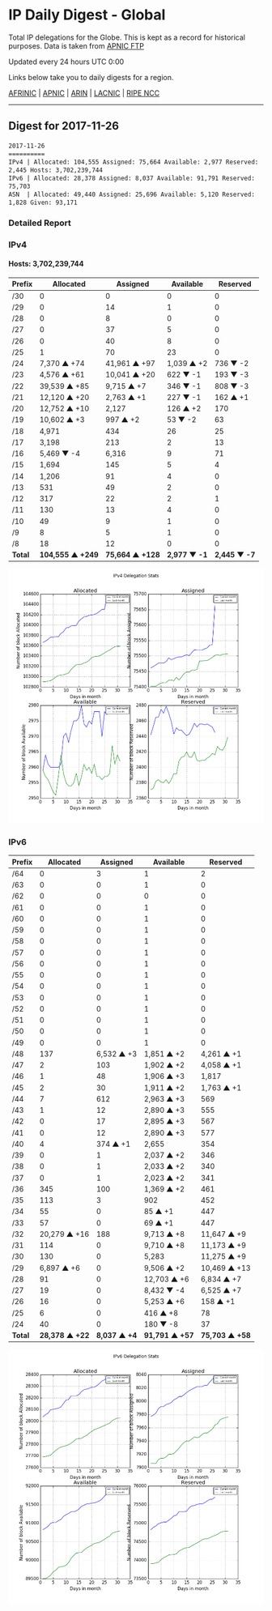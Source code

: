 # IP Daily Digest - Global

Total IP delegations for the Globe. This is kept as a record for historical purposes. Data is taken from [APNIC FTP](https://ftp.apnic.net/)

Updated every 24 hours UTC 0:00

Links below take you to daily digests for a region.

[AFRINIC](./archives/AFRINIC/) | [APNIC](./archives/APNIC/) | [ARIN](./archives/ARIN/) | [LACNIC](./archives/LACNIC/) | [RIPE NCC](./archives/RIPE_NCC/)

---

## Digest for 2017-11-26
```
2017-11-26
==========
IPv4 | Allocated: 104,555 Assigned: 75,664 Available: 2,977 Reserved: 2,445 Hosts: 3,702,239,744
IPv6 | Allocated: 28,378 Assigned: 8,037 Available: 91,791 Reserved: 75,703
ASN  | Allocated: 49,440 Assigned: 25,696 Available: 5,120 Reserved: 1,828 Given: 93,171
```

### Detailed Report

### IPv4

#### Hosts: **3,702,239,744**

| Prefix | Allocated | Assigned | Available | Reserved |
| ----- | ----- | ----- | ----- | ----- |
| /30 | 0 | 0 | 0 | 0 |
| /29 | 0 | 14 | 1 | 0 |
| /28 | 0 | 8 | 0 | 0 |
| /27 | 0 | 37 | 5 | 0 |
| /26 | 0 | 40 | 8 | 0 |
| /25 | 1 | 70 | 23 | 0 |
| /24 | 7,370 ▲ +74 | 41,961 ▲ +97 | 1,039 ▲ +2 | 736 ▼ -2 |
| /23 | 4,576 ▲ +61 | 10,041 ▲ +20 | 622 ▼ -1 | 193 ▼ -3 |
| /22 | 39,539 ▲ +85 | 9,715 ▲ +7 | 346 ▼ -1 | 808 ▼ -3 |
| /21 | 12,120 ▲ +20 | 2,763 ▲ +1 | 227 ▼ -1 | 162 ▲ +1 |
| /20 | 12,752 ▲ +10 | 2,127 | 126 ▲ +2 | 170 |
| /19 | 10,602 ▲ +3 | 997 ▲ +2 | 53 ▼ -2 | 63 |
| /18 | 4,971 | 434 | 26 | 25 |
| /17 | 3,198 | 213 | 2 | 13 |
| /16 | 5,469 ▼ -4 | 6,316 | 9 | 71 |
| /15 | 1,694 | 145 | 5 | 4 |
| /14 | 1,206 | 91 | 4 | 0 |
| /13 | 531 | 49 | 2 | 0 |
| /12 | 317 | 22 | 2 | 1 |
| /11 | 130 | 13 | 4 | 0 |
| /10 | 49 | 9 | 1 | 0 |
| /9 | 8 | 5 | 1 | 0 |
| /8 | 18 | 12 | 0 | 0 |
| **Total** | **104,555 ▲ +249** | **75,664 ▲ +128** | **2,977 ▼ -1** | **2,445 ▼ -7** |

![ipv4-stats](ipv4-figure.png)

### IPv6

| Prefix | Allocated | Assigned | Available | Reserved |
| ----- | ----- | ----- | ----- | ----- |
| /64 | 0 | 3 | 1 | 2 |
| /63 | 0 | 0 | 1 | 0 |
| /62 | 0 | 0 | 0 | 0 |
| /61 | 0 | 0 | 1 | 0 |
| /60 | 0 | 0 | 1 | 0 |
| /59 | 0 | 0 | 1 | 0 |
| /58 | 0 | 0 | 1 | 0 |
| /57 | 0 | 0 | 1 | 0 |
| /56 | 0 | 0 | 1 | 0 |
| /55 | 0 | 0 | 1 | 0 |
| /54 | 0 | 0 | 1 | 0 |
| /53 | 0 | 0 | 1 | 0 |
| /52 | 0 | 0 | 1 | 0 |
| /51 | 0 | 0 | 1 | 0 |
| /50 | 0 | 0 | 1 | 0 |
| /49 | 0 | 0 | 1 | 0 |
| /48 | 137 | 6,532 ▲ +3 | 1,851 ▲ +2 | 4,261 ▲ +1 |
| /47 | 2 | 103 | 1,902 ▲ +2 | 4,058 ▲ +1 |
| /46 | 1 | 48 | 1,906 ▲ +3 | 1,817 |
| /45 | 2 | 30 | 1,911 ▲ +2 | 1,763 ▲ +1 |
| /44 | 7 | 612 | 2,963 ▲ +3 | 569 |
| /43 | 1 | 12 | 2,890 ▲ +3 | 555 |
| /42 | 0 | 17 | 2,895 ▲ +3 | 567 |
| /41 | 0 | 12 | 2,890 ▲ +3 | 577 |
| /40 | 4 | 374 ▲ +1 | 2,655 | 354 |
| /39 | 0 | 1 | 2,037 ▲ +2 | 346 |
| /38 | 0 | 1 | 2,033 ▲ +2 | 340 |
| /37 | 0 | 1 | 2,023 ▲ +2 | 341 |
| /36 | 345 | 100 | 1,369 ▲ +2 | 461 |
| /35 | 113 | 3 | 902 | 452 |
| /34 | 55 | 0 | 85 ▲ +1 | 447 |
| /33 | 57 | 0 | 69 ▲ +1 | 447 |
| /32 | 20,279 ▲ +16 | 188 | 9,713 ▲ +8 | 11,647 ▲ +9 |
| /31 | 114 | 0 | 9,710 ▲ +8 | 11,173 ▲ +9 |
| /30 | 130 | 0 | 5,283 | 11,275 ▲ +9 |
| /29 | 6,897 ▲ +6 | 0 | 9,506 ▲ +2 | 10,469 ▲ +13 |
| /28 | 91 | 0 | 12,703 ▲ +6 | 6,834 ▲ +7 |
| /27 | 19 | 0 | 8,432 ▼ -4 | 6,525 ▲ +7 |
| /26 | 16 | 0 | 5,253 ▲ +6 | 158 ▲ +1 |
| /25 | 6 | 0 | 416 ▲ +8 | 78 |
| /24 | 40 | 0 | 180 ▼ -8 | 37 |
| **Total** | **28,378 ▲ +22** | **8,037 ▲ +4** | **91,791 ▲ +57** | **75,703 ▲ +58** |

![ipv6-stats](ipv6-figure.png)